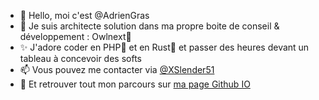 - 👋 Hello, moi c'est @AdrienGras
- 🏡 Je suis architecte solution dans ma propre boite de conseil & développement : Owlnext🦉
- ✨ J'adore coder en PHP🐘 et en Rust🦀 et passer des heures devant un tableau à concevoir des softs
- 📫 Vous pouvez me contacter via [@XSlender51](https://twitter.com/XSlender51)
- 🚀 Et retrouver tout mon parcours sur [ma page Github IO](https://adriengras.github.io)
